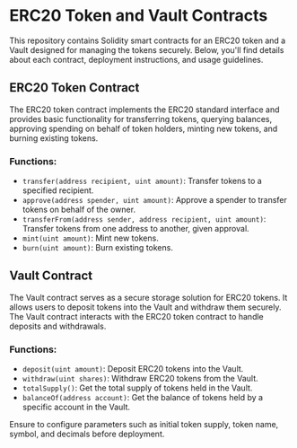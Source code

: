 # ERC20 Token and Vault Contracts

This repository contains Solidity smart contracts for an ERC20 token and a Vault designed for managing the tokens securely. Below, you'll find details about each contract, deployment instructions, and usage guidelines.

## ERC20 Token Contract

The ERC20 token contract implements the ERC20 standard interface and provides basic functionality for transferring tokens, querying balances, approving spending on behalf of token holders, minting new tokens, and burning existing tokens.

### Functions:

- `transfer(address recipient, uint amount)`: Transfer tokens to a specified recipient.
- `approve(address spender, uint amount)`: Approve a spender to transfer tokens on behalf of the owner.
- `transferFrom(address sender, address recipient, uint amount)`: Transfer tokens from one address to another, given approval.
- `mint(uint amount)`: Mint new tokens.
- `burn(uint amount)`: Burn existing tokens.

## Vault Contract

The Vault contract serves as a secure storage solution for ERC20 tokens. It allows users to deposit tokens into the Vault and withdraw them securely. The Vault contract interacts with the ERC20 token contract to handle deposits and withdrawals.

### Functions:

- `deposit(uint amount)`: Deposit ERC20 tokens into the Vault.
- `withdraw(uint shares)`: Withdraw ERC20 tokens from the Vault.
- `totalSupply()`: Get the total supply of tokens held in the Vault.
- `balanceOf(address account)`: Get the balance of tokens held by a specific account in the Vault.

Ensure to configure parameters such as initial token supply, token name, symbol, and decimals before deployment.
